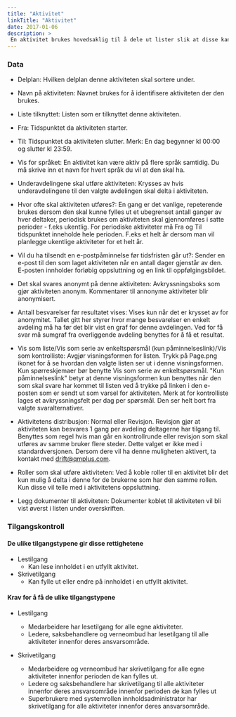 ```yaml
---
title: "Aktivitet"
linkTitle: "Aktivitet"
date: 2017-01-06
description: >
 En aktivitet brukes hovedsaklig til å dele ut lister slik at disse kan besvares av brukerne. En aktivitet uten en tilknyttet liste får ingen graf, men kan likevel brukes til å måle oppsluttning om f.eks et møte eller lignende.
---
```

### Data
- Delplan: Hvilken delplan denne aktiviteten skal sortere under.

- Navn på aktiviteten: Navnet brukes for å identifisere aktiviteten der den brukes.

- Liste tilknyttet: Listen som er tilknyttet denne aktiviteten.

- Fra: Tidspunktet da aktiviteten starter.

- Til: Tidspunktet da aktiviteten slutter. Merk: En dag begynner kl 00:00 og slutter kl 23:59.

- Vis for språket: En aktivitet kan være aktiv på flere språk samtidig. Du må skrive inn et navn for hvert språk du vil at den skal ha.

- Underavdelingene skal utføre aktiviteten: Krysses av hvis underavdelingene til den valgte avdelingen skal delta i aktiviteten.

- Hvor ofte skal aktiviteten utføres?: En gang er det vanlige, repeterende brukes dersom den skal kunne fylles ut et ubegrenset antall ganger av hver deltaker, periodisk brukes om aktiviteten skal gjennomføres i satte perioder - f.eks ukentlig. For periodiske aktiviteter må Fra og Til tidspunktet inneholde hele perioden. F.eks et helt år dersom man vil planlegge ukentlige aktiviteter for et helt år.

- Vil du ha tilsendt en e-postpåminnelse før tidsfristen går ut?: Sender en e-post til den som laget aktiviteten når en antall dager gjenstår av den. E-posten innholder forløbig oppsluttning og en link til oppfølgingsbildet.

- Det skal svares anonymt på denne aktiviteten: Avkryssningsboks som gjør aktiviteten anonym. Kommentarer til annonyme aktiviteter blir anonymisert.

- Antall besvarelser før resultatet vises: Vises kun når det er krysset av for anonymitet. Tallet gitt her styrer hvor mange besvarelser en enkelt avdeling må ha før det blir vist en graf for denne avdelingen. Ved for få svar må sumgraf fra overliggende avdeling benyttes for å få et resultat.

- Vis som liste/Vis som serie av enkeltspørsmål (kun påminnelseslink)/Vis som kontrolliste: Avgjør visningsformen for listen. Trykk på Page.png ikonet for å se hvordan den valgte listen ser ut i denne visningsformen. Kun spørreskjemaer bør benytte Vis som serie av enkeltspørsmål. "Kun påminnelseslink" betyr at denne visningsformen kun benyttes når den som skal svare har kommet til listen ved å trykke på linken i den e-posten som er sendt ut som varsel for aktiviteten. Merk at for kontrolliste lages et avkryssningsfelt per dag per spørsmål. Den ser helt bort fra valgte svaralternativer.

- Aktivitetens distribusjon: Normal eller Revisjon. Revisjon gjør at aktiviteten kan besvares 1 gang per avdeling deltagerne har tilgang til. Benyttes som regel hvis man går en kontrollrunde eller revisjon som skal utføres av samme bruker flere steder. Dette valget er ikke med i standardversjonen. Dersom dere vil ha denne muligheten aktivert, ta kontakt med drift@qmplus.com.

- Roller som skal utføre aktiviteten: Ved å koble roller til en aktivitet blir det kun mulig å delta i denne for de brukerne som har den samme rollen. Kun disse vil telle med i aktivitetens oppsluttning.

- Legg dokumenter til aktiviteten: Dokumenter koblet til aktiviteten vil bli vist øverst i listen under overskriften.

### Tilgangskontroll
#### De ulike tilgangstypene gir disse rettighetene
- Lestilgang
  - Kan lese innholdet i en utfyllt aktivitet.
- Skrivetilgang
  - Kan fylle ut eller endre på innholdet i en utfyllt aktivitet.

#### Krav for å få de ulike tilgangstypene
- Lestilgang
  - Medarbeidere har lesetilgang for alle egne aktiviteter.
  - Ledere, saksbehandlere og verneombud har lesetilgang til alle aktiviteter innenfor deres ansvarsområde.

- Skrivetilgang
  - Medarbeidere og verneombud har skrivetilgang for alle egne aktiviteter innenfor perioden de kan fylles ut.
  - Ledere og saksbehandlere har skrivetilgang til alle aktiviteter innenfor deres ansvarsområde innenfor perioden de kan fylles ut
  - Superbrukere med systemrollen innholdsadministrator har skrivetilgang for alle aktiviteter innenfor deres ansvarsområde.